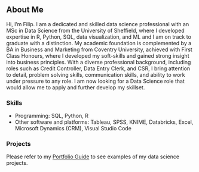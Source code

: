 ## About Me
Hi, I’m Filip. I am a dedicated and skilled data science professional with an MSc in Data Science from the University of Sheffield,
where I developed expertise in R, Python, SQL, data visualization, and ML and I am on track to graduate with a distinction.
My academic foundation is complemented by a BA in Business and Marketing from Coventry University, achieved with First Class Honours,
where I developed my soft-skills and gained strong insight into business principles. With a diverse professional background,
including roles such as Credit Controller, Data Entry Clerk, and CSR, I bring attention to detail, problem solving skills, communication skills,
and ability to work under pressure to any role. I am now looking for a Data Science role that would allow me to apply and further develop my skillset.
### Skills
- Programming: SQL, Python, R
- Other software and platforms: Tableau, SPSS, KNIME, Databricks, Excel, Microsoft Dynamics (CRM), Visual Studio Code
### Projects
Please refer to my [Portfolio Guide](https://github.com/filsoch/Portfolio-guide/blob/main/README.md) to see examples of my data science projects.

<!---
filsoch/filsoch is a ✨ special ✨ repository because its `README.md` (this file) appears on your GitHub profile.
You can click the Preview link to take a look at your changes.
--->
